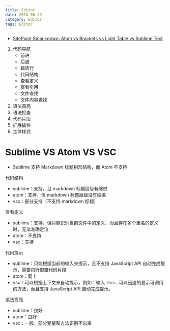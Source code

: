 ```yaml
---
title: Editor
date: 2016-06-23
category: Editor
tags: Editor
---
```


- [SitePoint Smackdown: Atom vs Brackets vs Light Table vs Sublime Text](https://www.sitepoint.com/sitepoint-smackdown-atom-vs-brackets-vs-light-table-vs-sublime-text/?utm_source=tuicool&utm_medium=referral)

1. 代码导航
    - 前进
    - 后退
    - 跳转行
    - 代码结构
    - 查看定义
    - 查看引用
    - 文件查找
    - 文件内容查找
2. 语法高亮
3. 语法检查
4. 代码片段
5. 扩展插件
6. 主体样式



# Sublime VS Atom VS VSC
- Sublime 支持 Markdown 标题树形结构，而 Atom 不支持

代码结构

- sublime：支持，且 markdown 标题层级有缩进
- atom：支持，但 markdown 标题层级没有缩进
- vsc：部分支持（不支持 markdown 标题）

查看定义

- sublime：支持，但只能识别当前文件中的定义，而且存在多个重名的定义时，无法准确定位
- atom：不支持
- vsc：支持

代码提示

- sublime：只能根据当前的输入来提示，且不支持 JavaScript API 自动完成提示，需要自行配置代码片段
- atom：同上
- vsc：可以根据上下文来自动提示，例如：输入 `this.` 可以迅速的显示可调用的方法，而且支持 JavaScript API 自动完成提示。

语法高亮

- sublime：良好
- atom：良好
- vsc：一般，部分变量和方法识别不出来
